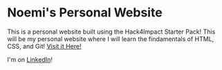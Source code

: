 # Noemi's Personal Website
This is a personal website built using the Hack4Impact Starter Pack!
This will be my personal website where I will learn the findamentals of HTML, CSS, and Git!
[Visit it Here!](https://ncoronac.github.io)

I'm on [LinkedIn](www.linkedin.com/in/noemi-corona-calvario-3307b3231)!